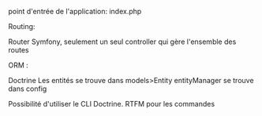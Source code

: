 point d'entrée de l'application:
index.php

Routing:

Router Symfony, seulement un seul controller qui gère l'ensemble des routes

ORM :

Doctrine
Les entités se trouve dans models>Entity
entityManager se trouve dans config

Possibilité d'utiliser le CLI Doctrine. RTFM pour les commandes

